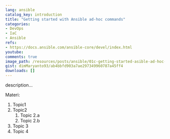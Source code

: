 ```yaml
---
lang: ansible
catalog_key: introduction
title: "Getting started with Ansible ad-hoc commands"
categories:
- DevOps
- IaC
- Ansible
refs: 
- https://docs.ansible.com/ansible-core/devel/index.html
youtube: 
comments: true
image_path: /resources/posts/ansible/01c-getting-started-asible-ad-hoc-commands
gist: dimMaryanto93/ab4bbfd903a7ae297349960787a45ff4
downloads: []
---
```



description...

<!--more-->

Materi: 

1. Topic1
2. Topic2
    1. Topic 2.a
    2. Topic 2.b
3. Topic 3
4. Topic 4